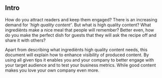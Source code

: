 ## Intro

How do you attract readers and keep them engaged? There is an increasing demand for *'high quality content'*. But what is high quality content? What ingrediënts make a nice meal that people will remember? Better even, how do you make the perfect dish for guests that they will ask the recipe off and share it with others? 

Apart from describing what ingrediënts high quality content needs, this document will explain how to enhance visibility of produced content. By using all given tips it enables you and your company to better engage with your target audience and to test your business metrics. While good content makes you love your own company even more.
